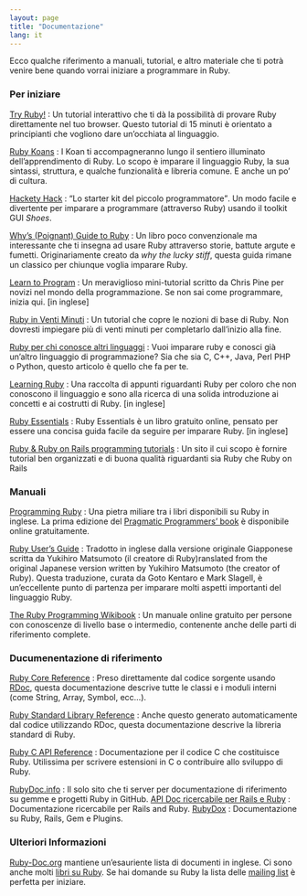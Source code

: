 ```yaml
---
layout: page
title: "Documentazione"
lang: it
---
```


Ecco qualche riferimento a manuali, tutorial, e altro materiale che ti
potrà venire bene quando vorrai iniziare a programmare in Ruby.

### Per iniziare

[Try Ruby!][1]
: Un tutorial interattivo che ti dà la possibilità di provare Ruby
  direttamente nel tuo browser. Questo tutorial di 15 minuti è orientato
  a principianti che vogliono dare un’occhiata al linguaggio.

[Ruby Koans][2]
: I Koan ti accompagneranno lungo il sentiero illuminato
  dell’apprendimento di Ruby. Lo scopo è imparare il linguaggio Ruby, la
  sua sintassi, struttura, e qualche funzionalità e libreria comune. E
  anche un po’ di cultura.

[Hackety Hack][3]
: <q cite="http://hacketyhack.heroku.com/">Lo starter kit del piccolo
  programmatore</q>. Un modo facile e divertente per imparare a
  programmare (attraverso Ruby) usando il toolkit GUI *Shoes*.

[Why’s (Poignant) Guide to Ruby][4]
: Un libro poco convenzionale ma interessante che ti insegna ad usare
  Ruby attraverso storie, battute argute e fumetti. Originariamente
  creato da *why the lucky stiff*, questa guida rimane un classico per
  chiunque voglia imparare Ruby.

[Learn to Program][5]
: Un meraviglioso mini-tutorial scritto da Chris Pine per novizi nel
  mondo della programmazione. Se non sai come programmare, inizia qui.
  \[in inglese\]

[Ruby in Venti Minuti](/it/documentation/quickstart/)
: Un tutorial che copre le nozioni di base di Ruby. Non dovresti
  impiegare più di venti minuti per completarlo dall’inizio alla fine.

[Ruby per chi conosce altri linguaggi](/it/documentation/ruby-from-other-languages/)
: Vuoi imparare ruby e conosci già un’altro linguaggio di
  programmazione? Sia che sia C, C++, Java, Perl PHP o Python, questo
  articolo è quello che fa per te.

[Learning Ruby][6]
: Una raccolta di appunti riguardanti Ruby per coloro che non conoscono
  il linguaggio e sono alla ricerca di una solida introduzione ai
  concetti e ai costrutti di Ruby. \[in inglese\]

[Ruby Essentials][7]
: Ruby Essentials è un libro gratuito online, pensato per essere una
  concisa guida facile da seguire per imparare Ruby. \[in inglese\]

[Ruby &amp; Ruby on Rails programming tutorials][8]
: Un sito il cui scopo è fornire tutorial ben organizzati e di buona
  qualità riguardanti sia Ruby che Ruby on Rails

### Manuali

[Programming Ruby][9]
: Una pietra miliare tra i libri disponibili su Ruby in inglese. La
  prima edizione del [Pragmatic Programmers’ book][10] è disponibile
  online gratuitamente.

[Ruby User’s Guide][11]
: Tradotto in inglese dalla versione originale Giapponese scritta da
  Yukihiro Matsumoto (il creatore di Ruby)ranslated from the original
  Japanese version written by Yukihiro Matsumoto (the creator of Ruby).
  Questa traduzione, curata da Goto Kentaro e Mark Slagell, è
  un’eccellente punto di partenza per imparare molti aspetti importanti
  del linguaggio Ruby.

[The Ruby Programming Wikibook][12]
: Un manuale online gratuito per persone con conoscenze di livello base
  o intermedio, contenente anche delle parti di riferimento complete.

### Ducumenentazione di riferimento

[Ruby Core Reference][13]
: Preso direttamente dal codice sorgente usando [RDoc][14], questa
  documentazione descrive tutte le classi e i moduli interni (come
  String, Array, Symbol, ecc…).

[Ruby Standard Library Reference][15]
: Anche questo generato automaticamente dal codice utilizzando RDoc,
  questa documentazione descrive la libreria standard di Ruby.

[Ruby C API Reference][16]
: Documentazione per il codice C che costituisce Ruby. Utilissima per
  scrivere estensioni in C o contribuire allo sviluppo di Ruby.

 [RubyDoc.info][17]
 : Il solo sito che ti server per documentazione di riferimento su gemme
  e progetti Ruby in GitHub.
 [API Doc ricercabile per Rails e Ruby][18]
 : Documentazione ricercabile per Rails and Ruby.
 [RubyDox][19]
 : Documentazione su Ruby, Rails, Gem e Plugins.
 ### Ulteriori Informazioni

[Ruby-Doc.org][20] mantiene un’esauriente lista di documenti in inglese.
Ci sono anche molti [libri su Ruby][21]. Se hai domande su Ruby la lista
delle [mailing list](/it/community/mailing-lists/) è perfetta per
iniziare.



[1]: http://tryruby.org/ 
[2]: http://rubykoans.com/ 
[3]: http://hackety-hack.com/ 
[4]: http://mislav.uniqpath.com/poignant-guide/ 
[5]: http://pine.fm/LearnToProgram/ 
[6]: http://rubylearning.com/ 
[7]: http://www.techotopia.com/index.php/Ruby_Essentials 
[8]: http://www.meshplex.org/wiki/Ruby/Ruby_on_Rails_programming_tutorials 
[9]: http://www.ruby-doc.org/docs/ProgrammingRuby/ 
[10]: http://pragmaticprogrammer.com/titles/ruby/index.html 
[11]: http://www.rubyist.net/~slagell/ruby/ 
[12]: http://en.wikibooks.org/wiki/Ruby_programming_language 
[13]: http://www.ruby-doc.org/core 
[14]: http://rdoc.sourceforge.net 
[15]: http://www.ruby-doc.org/stdlib 
[16]: http://www.ruby-doc.org/doxygen/current/ 
[17]: http://www.rubydoc.info/ 
[18]: http://railsapi.com/ 
[19]: http://www.rubydox.net/ 
[20]: http://ruby-doc.org 
[21]: http://www.ruby-doc.org/bookstore 

